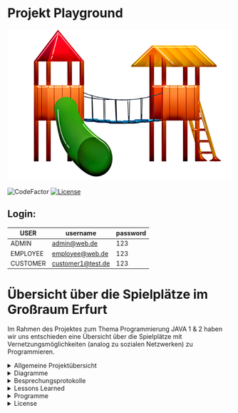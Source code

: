 # Projekt Playground

![alt text](https://github.com/fh-erfurt/Project-Playground/blob/main/share/images/Playground_Front.png)


![CodeFactor](https://img.shields.io/badge/JAVA-15-blue)
[![License](http://img.shields.io/:license-mit-blue.svg)](https://github.com/fh-erfurt/Project-Playground/blob/main/LICENSE.md)

## Login:

| USER | username | password |  
|---|---|---|
| ADMIN | admin@web.de | 123 |  
| EMPLOYEE | employee@web.de | 123 |  
| CUSTOMER | customer1@test.de | 123 | 

# Übersicht über die Spielplätze im Großraum Erfurt
Im Rahmen des Projektes zum Thema Programmierung JAVA 1 & 2 haben wir uns entschieden eine Übersicht über die Spielplätze mit Vernetzungsmöglichkeiten (analog zu sozialen Netzwerken) zu Programmieren.

<details>
<summary> Allgemeine Projektübersicht </summary>
<br>

## Projektteam

Das soziale Projekt wurde im November 2020 von 

*  **Katja Fischer** - [Profil](https://github.com/Katja39)
*  **Mark Nottrott** - [Profil](https://github.com/M4rkN07)
*  **Marvin Rupert** - [Profil](https://github.com/Marvin1803)
*  **Fabian Seeber** - [Profil](https://github.com/fabianseeber)

gegründet. Die Kernkompetenzen liegen im Entwickeln, Designen und Implementieren von Webseiten und Datenbankanwendungen.  Das Programm richtet sich an die Mütter und Väter, die einen angenehmen Spielplatz für ihre Kinder suchen.

## Manifest
https://github.com/fh-erfurt/Project-Playground/blob/main/share/MANIFEST

## CodeConventions
https://github.com/fh-erfurt/Project-Playground/blob/main/share/CODECONVENTIONS

## Möglichkeiten
Die Eltern können sich direkt untereinander vernetzen. Wir zeigen ihnen die Spielplätze in Erfurt, mit Angebot an Spielmöglichkeiten/Spielgeräten an.


## Funktionsweise
Sie können einen Zeitslot eintragen, in dem sie mit dem Kind den Spielplatz besuchen wollen, um bei hoher Frequentierung eventuell auf einen anderen Spielplatz auszuweichen. Die Hauptnutzungszeiten werden/können durch die Analyse der vergangenen Tage analysiert werden.
Sie können Defekte an Spielgeräten und den hygienischen Zustand der Spielplätze dokumentieren und melden.

## Anforderungsbeschreibung(Grob)
Die Grobziele wurden anhand der Anforderungsanalyse ermittelt.
Dies diente zur Überprüfung der S.M.A.R.T Kriterien des Projekts.
Grobziele sind:

	- Erstellung und Implementierung einer Übersicht von Spielplätzen und Möglichkeiten in und um Erfurt
	- Erstellung und Implementierung eines Netzwerkes- und Logistikverwaltungssystems
	- 

## Abgrenzungskriterien
Nicht zum Projektumfang gehören:

	- Die Personalverwaltung
	- Lohnbuchhaltung/Zeiterfassung
	- Rechnung und Mahnwesen

Hier werden lediglich Schnittstellen bereitgestellt, damit die erforderlichen Daten zu den externen Bearbeitern geschickt werden können.

</details>

<details>
	<summary> Diagramme </summary>
<br>

**Klassendiagramm**
![alt text](https://github.com/fh-erfurt/Project-Playground/blob/main/share/images/UMLDiagramm.png)
</details>



<details>
<summary> Besprechungsprotokolle </summary>
<br>

<details>
	<summary> Java 1 </summary>
<br>
	
### Besprechung 25.01.2020

---

**1. Abgabe des Projektes**

- Abgabe erfolgt über Github
- Link zum Repository an Auftraggeber Jonas Hecht übergeben
- Präsentation im GitHub hinterlegt
- Abgabe am 01.02.2021

**2. Abschlusspräsentation**

- Erstellen der Präsentation von Endprodukt
- Präsentationszeit ca 10 min
- Änderungen im Projekt seit Zwischenpräsentation dokumentieren
- Vorbereitung auf Abschlusspräsentation durch Projektteam

**3. Dokumenation**

- Erweiterung der Readme
- Lessons Learned
- UML Diagramm eingefügt
- Top Down Sicht erstellt - wird später eingebunden
- Projektdefinition editiert

**4. Projektänderungen**

- Exceptions erstellt und getestet
- Klassendiagramm erweitert

### Besprechung 14.01.2020

**Abstimmung zu Besprechung mit Jonas**
- Terminfindung im Projektteam in Zeiten von Corona

![alt text](https://github.com/fh-erfurt/Project-Playground/blob/main/share/images/Stundenplan.png)


### Besprechung 12.01.2020

**1. Projektänderungen**
-
-
-
**2. Dokumentation**
-
-
-

### Besprechung 11.12.2020

**1. Projektänderungen**
-
-
**2. Dokumentation**
-
-
**3. Zwischenpräsentation**
-
-
**4. Brainstorm Klassendiagramm**
- Brainstorm für Klassendiagramm mit Whatsapp, Kamera und Discord

![alt text](https://github.com/fh-erfurt/Project-Playground/blob/main/share/images/Brainstorm.png)


</details>
<details>
<summary> Java 2 </summary>
<br>

    Hier kommen später alle Sachen zu Java 2 rein

<br>
</details>
<br>
</details>

<details>
<summary> Lessons Learned </summary>
<br>
<details>
<summary> Java 1 </summary>
<br>

- 4 Teammitglieder zu koordinieren gestaltete sich anfangs schwierig, wurde aber im laufe des Projektes immer besser.
- Die Versionskontrolle machte uns etwas schwierigkeiten aufgrund fehlender Erfahrung, machte aber im Nachhinein paralleles arbeiten sehr angenehm. Absprachen waren dennoch nötig.
- Der umgang mit Testklassen und Funktionen gestaltete sich anfangs schwierig, konnte aber mit steigender Erfahrung gemeistert werden.
- PlantUML erwies sich als mächtiges Tool um Diagramme zu erstellen und um zu setzen
- Die größte Schwierigkeit in diesem Projekt war das Umdenken von einer datenbankbasierten Logik, hatten wir an Anfang doch einige Probleme.
- Die Tests helfen bei der Programmierung und es ist schnelle kontrolle und Änderung möglich.

<br>
</details>
<details>

<summary> Java 2 </summary>
<br>

    - Hier kommt alles zu Java 2 rein


</details>
<br>
</details>

<details>
<summary> Programme </summary>
<br>

* [IntelliJ](https://www.jetbrains.com/de-de/idea/) - IDE für JAVA
  [PlantUML](https://plantuml.com/) - Diagrammerstellung
* [lucidchart](https://www.lucidchart.com) - Tool für die Erstellung der Diagramme / Charts / ...
* [Office](https://www.office.com/) - Office Programm
* [Git](https://git-scm.com/) - Versionskontrolle
* [MS-Teams](https://www.microsoft.com/de-de/microsoft-365/microsoft-teams/group-chat-software) - Kommunikationsmittel
* ??? - Server

</details>

<details>
<summary> License </summary>
<br>

This project is licensed under the MIT License - see the [LICENSE.md](LICENSE.md) file for details

</details>
